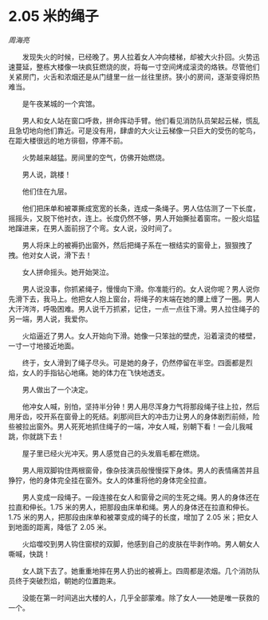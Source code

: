 # 2.05 米的绳子

*周海亮*

　　发现失火的时候，已经晚了。男人拉着女人冲向楼梯，却被大火扑回。火势迅速蔓延，整栋大楼像一块疯狂燃烧的炭，将每一寸空间烤成滚烫的烙铁。尽管他们关紧房门，火舌和浓烟还是从门缝里一丝一丝往里挤。狭小的房间，逐渐变得炽热难当。

　　是午夜某城的一个宾馆。

　　男人和女人站在窗口呼救，拼命挥动手臂。他们看见消防队员架起云梯，慌乱且急切地向他们靠近。可是没有用，肆虐的大火让云梯像一只巨大的受伤的鸵鸟，在距大楼很远的地方徘徊，停滞不前。

　　火势越来越猛。房间里的空气，仿佛开始燃烧。

　　男人说，跳楼！

　　他们住在九层。

　　他们把床单和被罩撕成宽宽的长条，连成一条绳子。男人估估测了一下长度，摇摇头，又脱下他衬衣，连上。长度仍然不够，男人开始撕扯着窗帘。一股火焰猛地蹿进来，在男人面前拐了个弯。女人说，没时间了。

　　男人将床上的被褥扔出窗外，然后把绳子系在一根结实的窗骨上，狠狠拽了拽。他对女人说，滑下去！

　　女人拼命摇头。她开始哭泣。

　　男人说没事，你抓紧绳子，慢慢向下滑。你准能行的。女人说你呢？男人说你先滑下去，我马上。他把女人抱上窗台，将绳子的末端在她的腰上缠了一圈。男人大汗涔涔，呼吸困难。男人说千万抓紧，记住，一点一点往下滑。男人拉住绳子的另一端，男人说，我爱你。

　　火焰逼近了男人。女人开始向下滑。她像一只笨拙的壁虎，沿着滚烫的楼壁，一寸一寸地接近地面。

　　终于，女人滑到了绳子尽头。可是她的身子，仍然停留在半空。四面都是烈焰，女人的手指钻心地痛。她的体力在飞快地透支。

　　男人做出了一个决定。

　　他冲女人喊，别怕，坚持半分钟！男人用尽浑身力气将那段绳子往上拉，然后用牙齿，咬开系在窗骨上的死结。刹那间巨大的冲击力让男人的身体剧烈前倾，险些被拉出窗外。男人死死地抓住绳子的一端，冲女人喊，别朝下看！一会儿我喊跳，你就跳下去！

　　屋子里已经火光冲天。男人感觉自己的头发眉毛都在燃烧。

　　男人用双脚钩住两根窗骨，像杂技演员般慢慢探下身体。男人的表情痛苦并且狰狞，他的身体完全挂在窗外。女人的体重将他的身体完全拉直。

　　男人变成一段绳子。一段连接在女人和窗骨之间的生死之绳。男人的身体还在拉直和伸长。1.75 米的男人，把那段由床单和绳。男人的身体还在拉直和伸长。1.75 米的男人，把那段由床单和被罩变成的绳子的长度，增加了 2.05 米；把女人到地面的距离，降低了 2.05 米。

　　火焰噬咬到男人钩住窗棂的双脚，他感到自己的皮肤在毕剥作响。男人朝女人嘶喊，快跳！

　　女人跳下去了。她重重地摔在男人扔出的被褥上。四周都是浓烟。几个消防队员终于突破烈焰，朝她的位置跑来。

　　没能在第一时间逃出大楼的人，几乎全部蒙难。除了女人——她是唯一获救的一个。